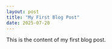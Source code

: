 ```yaml
---
layout: post
title: "My First Blog Post"
date: 2025-07-20
---
```


This is the content of my first blog post.
